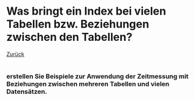 # Was bringt ein Index bei vielen Tabellen bzw. Beziehungen zwischen den Tabellen?
[Zurück](../README.md)
<br/><br/>
### erstellen Sie Beispiele zur Anwendung der Zeitmessung mit Beziehungen zwischen mehreren Tabellen und vielen Datensätzen.